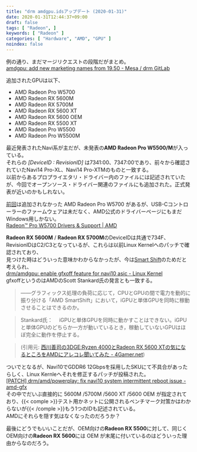 ```yaml
---
title: "drm amdgpu.idsアップデート (2020-01-31)"
date: 2020-01-31T12:44:37+09:00
draft: false
tags: [ "Radeon", ]
keywords: [ "Radeon" ]
categories: [ "Hardware", "AMD", "GPU" ]
noindex: false
---
```


例の通り、まだマージリクエストの段階だがまとめ。  
[amdgpu: add new marketing names from 19.50 - Mesa / drm GitLab](https://gitlab.freedesktop.org/mesa/drm/merge_requests/44/diffs)  

追加されたGPUは以下、

 * AMD Radeon Pro W5700
 * AMD Radeon RX 5600M
 * AMD Radeon RX 5700M
 * AMD Radeon RX 5600 XT
 * AMD Radeon RX 5600 OEM
 * AMD Radeon RX 5500 XT
 * AMD Radeon Pro W5500
 * AMD Radeon Pro W5500M

最近発表されたNavi系が主だが、未発表の**AMD Radeon Pro W5500/M**が入っている。  
それらの *[DeviceID : RevisionID]* は7341:00、7347:00であり、前々から確認されていたNavi14 Pro-XL、Navi14 Pro-XTMのものと一致する。  
以前からあるプロプライエタリ・ドライバー内のファイルには記述されていたが、今回でオープンソース・ドライバー関連のファイルにも追加された。正式発表が近いのかもしれない。  

[前回](/posts/2019/12/04/amdgpu-ids-updated/)は追加されなかった AMD Radeon Pro W5700 があるが、USB-Cコントローラーのファームウェアは未だなく、AMD公式のドライバーページにもまだWindows用しかない。  
[Radeon™ Pro W5700 Drivers & Support | AMD](https://www.amd.com/en/support/professional-graphics/radeon-pro/radeon-pro-w5000-series/radeon-pro-w5700)  

**Radeon RX 5600M** / **Radeon RX 5700M**のDeviceIDは共通で734F、RevisionIDはC2/C3となっているが、これらは以前Linux Kernelへのパッチで確認されており、  
見つけた時はどういった意味かわからなかったが、今は[Smart Shift](https://www.amd.com/en/technologies/smartshift)のためだと考えられ、  
[drm/amdgpu: enable gfxoff feature for navi10 asic - Linux Kernel](https://cgit.freedesktop.org/~agd5f/linux/commit/drivers/gpu/drm/amd?h=amd-staging-drm-next&id=a9e45a6f90b42703ae24adac662e9dd4c2c0d68f)  
gfxoffというのはAMDのScott Stankard氏の発言とも一致する。  

 > ――グラフィックス処理の負荷に応じて，CPUとGPUの間で電力を動的に振り分ける「AMD SmartShift」において，iGPUと単体GPUを同時に稼動させることはできるのか。

 > Stankard氏：
　iGPUと単体GPUを同時に動かすことはできない。iGPUと単体GPUのどちらか一方が動いているとき，稼動していないGPUはほぼ完全に動作を停止する。

 > (引用元: [西川善司の3DGE:Ryzen 4000とRadeon RX 5600 XTの気になるところをAMDにアレコレ聞いてみた - 4Gamer.net](https://www.4gamer.net/games/446/G044684/20200115091/))

ついでとなるが、Navi10でGDDR6 12Gbpsを採用したSKUにて不具合があったらしく、Linux Kernleへそれを修正するパッチが投稿された。  
[\[PATCH\] drm/amd/powerplay: fix navi10 system intermittent reboot issue - amd-gfx](https://lists.freedesktop.org/archives/amd-gfx/2020-January/045418.html)  
その中でだいぶ直接的に 5600M /5700M /5600 XT /5600 OEM が指定されており、{{< comple >}}テスト用かネットに公開されるベンチマーク対策かはわからないが{{< /comple >}}もう1つのIDも記述されている。  
AMDにそれらを隠す気はなくなったのだろうか？  

最後にどうでもいいことだが、OEM向けの**Radeon RX 5500**に対して、同じくOEM向けの**Radeon RX 5600**には OEM が末尾に付いているのはどういった理由からなのだろう。  
